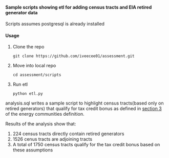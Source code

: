 #### Sample scripts showing etl for adding census tracts and EIA retired generator data

Scripts assumes postgresql is already installed

#### Usage

1. Clone the repo
    ```commandline
    git clone https://github.com/iveecee01/assessment.git
    ```
2. Move into local repo
    ```commandline
    cd assessment/scripts
    ```
3. Run etl
    ```commandline
    python etl.py
    ```


analysis.sql writes a sample script to highlight census tracts(based only on retired generators) 
that qualify for tax credit bonus as defined in [section 3](https://energycommunities.gov/energy-community-tax-credit-bonus/) of the energy communities definition.

Results of the analysis show that:
1. 224 census tracts directly contain retired generators
2. 1526 cenus tracts are adjoining tracts
3. A total of 1750 census tracts qualify for the tax credit bonus based on these assumptions


